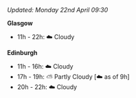 *Updated: Monday 22nd April 09:30*

**Glasgow**

* 11h - 22h: :cloud: Cloudy

**Edinburgh**

* 11h - 16h: :cloud: Cloudy
* 17h - 19h: :partly_sunny: Partly Cloudy [:cloud: as of 9h]
* 20h - 22h: :cloud: Cloudy
